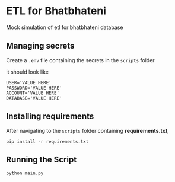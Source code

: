 # ETL for Bhatbhateni

Mock simulation of etl for bhatbhateni database

## Managing secrets

Create a `.env` file containing the secrets in the `scripts` folder

it should look like

```shell
USER='VALUE HERE'
PASSWORD='VALUE HERE'
ACCOUNT='VALUE HERE'
DATABASE='VALUE HERE'
```

## Installing requirements

After navigating to the `scripts` folder containing **requirements.txt**,

```shell
pip install -r requirements.txt
```

## Running the Script

```shell
python main.py
```
